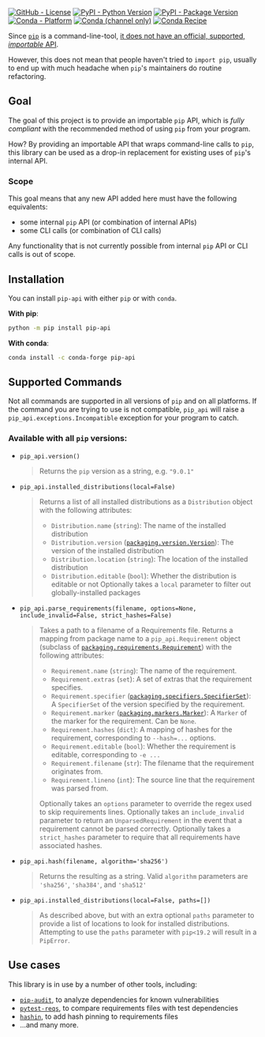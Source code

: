 
<!--- BADGES: START --->
[![GitHub - License](https://img.shields.io/github/license/di/pip-api?logo=github&style=flat&color=green)][#github-license]
[![PyPI - Python Version](https://img.shields.io/pypi/pyversions/pip-api?logo=pypi&style=flat&color=blue)][#pypi-package]
[![PyPI - Package Version](https://img.shields.io/pypi/v/pip-api?logo=pypi&style=flat&color=orange)][#pypi-package]
[![Conda - Platform](https://img.shields.io/conda/pn/conda-forge/pip-api?logo=anaconda&style=flat)][#conda-forge-package]
[![Conda (channel only)](https://img.shields.io/conda/vn/conda-forge/pip-api?logo=anaconda&style=flat&color=orange)][#conda-forge-package]
[![Conda Recipe](https://img.shields.io/static/v1?logo=conda-forge&style=flat&color=green&label=recipe&message=pip-api)][#conda-forge-feedstock]

[#github-license]: https://github.com/di/pip-api/blob/master/LICENSE
[#pypi-package]: https://pypi.org/project/pip-api/
[#conda-forge-package]: https://anaconda.org/conda-forge/pip-api
[#conda-forge-feedstock]: https://github.com/conda-forge/pip-api-feedstock
<!--- BADGES: END --->

Since [`pip`](https://pypi.org/p/pip) is a command-line-tool, [it does not have
an official, supported, _importable_
API](https://pip.pypa.io/en/latest/user_guide/#using-pip-from-your-program).

However, this does not mean that people haven't tried to `import pip`, usually
to end up with much headache when `pip`'s maintainers do routine refactoring.

## Goal
The goal of this project is to provide an importable `pip` API, which is _fully
compliant_ with the recommended method of using `pip` from your program.

How? By providing an importable API that wraps command-line calls to `pip`,
this library can be used as a drop-in replacement for existing uses of `pip`'s
internal API.

### Scope
This goal means that any new API added here must have the following
equivalents:

- some internal `pip` API (or combination of internal APIs)
- some CLI calls (or combination of CLI calls)

Any functionality that is not currently possible from internal `pip` API or
CLI calls is out of scope.

## Installation

You can install `pip-api` with either `pip` or with `conda`.

**With pip**:

```sh
python -m pip install pip-api
```

**With conda**:

```sh
conda install -c conda-forge pip-api
```

## Supported Commands

Not all commands are supported in all versions of `pip` and on all platforms.
If the command you are trying to use is not compatible, `pip_api` will raise a
`pip_api.exceptions.Incompatible` exception for your program to catch.

### Available with all `pip` versions:
* `pip_api.version()`
  > Returns the `pip` version as a string, e.g. `"9.0.1"`

* `pip_api.installed_distributions(local=False)`
  > Returns a list of all installed distributions as a `Distribution` object with the following attributes:
  > * `Distribution.name` (`string`): The name of the installed distribution
  > * `Distribution.version` ([`packaging.version.Version`](https://packaging.pypa.io/en/latest/version/#packaging.version.Version)): The version of the installed distribution
  > * `Distribution.location` (`string`): The location of the installed distribution
  > * `Distribution.editable` (`bool`): Whether the distribution is editable or not
  > Optionally takes a `local` parameter to filter out globally-installed packages

* `pip_api.parse_requirements(filename, options=None, include_invalid=False, strict_hashes=False)`
  > Takes a path to a filename of a Requirements file. Returns a mapping from package name to a `pip_api.Requirement` object (subclass of [`packaging.requirements.Requirement`](https://packaging.pypa.io/en/latest/requirements/#packaging.requirements.Requirement)) with the following attributes:
  > * `Requirement.name` (`string`): The name of the requirement.
  > * `Requirement.extras` (`set`): A set of extras that the requirement specifies.
  > * `Requirement.specifier` ([`packaging.specifiers.SpecifierSet`](https://packaging.pypa.io/en/latest/specifiers/#packaging.specifiers.SpecifierSet)): A `SpecifierSet` of the version specified by the requirement.
  > * `Requirement.marker` ([`packaging.markers.Marker`](https://packaging.pypa.io/en/latest/markers/#packaging.markers.Marker)): A `Marker` of the marker for the requirement. Can be `None`.
  > * `Requirement.hashes` (`dict`): A mapping of hashes for the requirement, corresponding to `--hash=...` options.
  > * `Requirement.editable` (`bool`): Whether the requirement is editable, corresponding to `-e ...`
  > * `Requirement.filename` (`str`): The filename that the requirement originates from.
  > * `Requirement.lineno` (`int`): The source line that the requirement was parsed from.
  >
  > Optionally takes an `options` parameter to override the regex used to skip requirements lines.
  > Optionally takes an `include_invalid` parameter to return an `UnparsedRequirement` in the event that a requirement cannot be parsed correctly.
  > Optionally takes a `strict_hashes` parameter to require that all requirements have associated hashes.

* `pip_api.hash(filename, algorithm='sha256')`
  > Returns the resulting as a string.
  > Valid `algorithm` parameters are `'sha256'`, `'sha384'`, and `'sha512'`

* `pip_api.installed_distributions(local=False, paths=[])`
  > As described above, but with an extra optional `paths` parameter to provide a list of locations to look for installed distributions. Attempting to use the `paths` parameter with `pip<19.2` will result in a `PipError`.

## Use cases
This library is in use by a number of other tools, including:
* [`pip-audit`](https://pypi.org/project/pip-audit/), to analyze dependencies for known vulnerabilities
* [`pytest-reqs`](https://pypi.org/project/pytest-reqs), to compare requirements files with test dependencies
* [`hashin`](https://pypi.org/project/hashin/), to add hash pinning to requirements files
* ...and many more.
